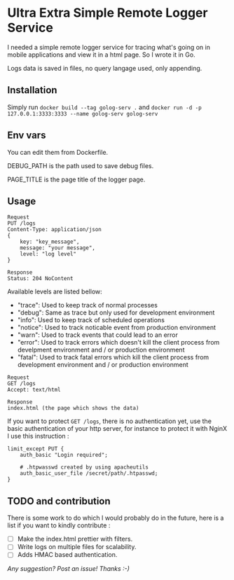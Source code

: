 # Ultra Extra Simple Remote Logger Service

I needed a simple remote logger service for tracing what's going on in mobile applications and view it in a html page. So I wrote it in Go.

Logs data is saved in files, no query langage used, only appending.

## Installation 

Simply run `docker build --tag golog-serv .` and `docker run -d -p 127.0.0.1:3333:3333 --name golog-serv golog-serv` 

## Env vars

You can edit them from Dockerfile.

DEBUG_PATH is the path used to save debug files.

PAGE_TITLE is the page title of the logger page.

## Usage

```
Request
PUT /logs
Content-Type: application/json
{
    key: "key_message",
    message: "your message",
    level: "log level"
}

Response
Status: 204 NoContent
```

Available levels are listed bellow:

- "trace": Used to keep track of normal processes
- "debug": Same as trace but only used for development environment
- "info": Used to keep track of scheduled operations
- "notice": Used to track noticable event from production environment
- "warn": Used to track events that could lead to an error
- "error": Used to track errors which doesn't kill the client process from develpment environment and / or production environment
- "fatal": Used to track fatal errors which kill the client process from development environment and / or production environment

```
Request
GET /logs
Accept: text/html

Response
index.html (the page which shows the data)
```

If you want to protect `GET /logs`, there is no authentication yet, use the basic authentication of your http server, for instance to protect it with NginX I use this instruction :

```
limit_except PUT {
    auth_basic "Login required";

    # .htpwasswd created by using apacheutils
    auth_basic_user_file /secret/path/.htpasswd;
}
```

## TODO and contribution

There is some work to do which I would probably do in the future, here is a list if you want to kindly contribute :

- [ ] Make the index.html prettier with filters.
- [ ] Write logs on multiple files for scalability.
- [ ] Adds HMAC based authentication. 

_Any suggestion? Post an issue! Thanks :-)_


